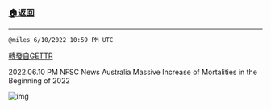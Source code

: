 ###  [:house:返回](README.md)
---


`@miles 6/10/2022 10:59 PM UTC`

[轉發自GETTR](https://gettr.com/post/p1dmics52f4)

2022.06.10 PM NFSC News   Australia Massive Increase of Mortalities in the Beginning of 2022

![img](https://media.gettr.com/group49/origin/2022/06/10/22/c088fcc9-cfe4-40bc-3998-6b2dbcc98318/9548d67018b19975dcafea4c4484666a.png)

